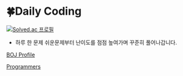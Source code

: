 # 🍀Daily Coding

[![Solved.ac
프로필](http://mazassumnida.wtf/api/v2/generate_badge?boj=wisewish)](https://solved.ac/wisewish)

- 하루 한 문제 쉬운문제부터 난이도를 점점 높여가며 꾸준히 풀어나갑니다.

[BOJ Profile](https://www.acmicpc.net/user/wisewish)

[Programmers](https://programmers.co.kr/)

